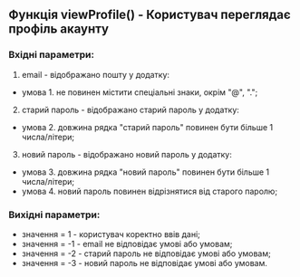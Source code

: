 ## Функція viewProfile() - Користувач переглядає профіль акаунту

### Вхідні параметри:
1. email - відображано пошту у додатку:
- умова 1. не повинен містити спеціальні знаки, окрім "@", ".";
2. старий пароль - відображано старий пароль у додатку:
- умова 2. довжина рядка "старий пароль" повинен бути більше 1 числа/літери;
3. новий пароль - відображано новий пароль у додатку:
- умова 3. довжина рядка "новий пароль" повинен бути більше 1 числа/літери;
- умова 4. новий пароль повинен відрізнятися від старого паролю;
### Вихідні параметри:
- значення = 1 - користувач коректно ввів дані;
- значення = -1 - email не відповідає умові або умовам;
- значення = -2 - старий пароль не відповідає умові або умовам;
- значення = -3 - новий пароль не відповідає умові або умовам.
